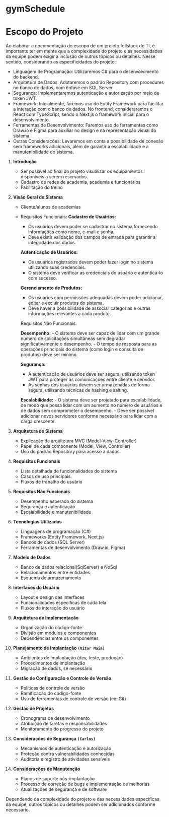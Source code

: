 # gymSchedule

# Escopo do Projeto

Ao elaborar a documentação do escopo de um projeto fullstack de TI, é importante ter em mente que a complexidade do projeto e as necessidades da equipe podem exigir a inclusão de outros tópicos ou detalhes. Nesse sentido, considerando as especificidades do projeto:

- Linguagem de Programação: Utilizaremos C# para o desenvolvimento do backend.
- Arquitetura de Dados: Adotaremos o padrão Repository com procedures no banco de dados, com ênfase em SQL Server.
- Segurança: Implementaremos autenticação e autorização por meio de token JWT.
- Framework: Inicialmente, faremos uso do Entity Framework para facilitar a interação com o banco de dados. No frontend, consideraremos o React com TypeScript, sendo o Next.js o framework inicial para o desenvolvimento.
- Ferramentas de Desenvolvimento: Faremos uso de ferramentas como Draw.io e Figma para auxiliar no design e na representação visual do sistema.
- Outras Considerações: Levaremos em conta a possibilidade de conexão sem frameworks adicionais, além de garantir a escalabilidade e a manutenibilidade do sistema.

1. **Introdução**
    - Ser possível ao final do projeto visualizar os equipamentos disponíveis a serem reservados.
    - Cadastro de redes de academia, academia e funcionários
    - Facilitação do treino
2. **Visão Geral do Sistema**
    - Cliente/alunos de academias
    - Requisitos Funcionais:
       **Cadastro de Usuários:**
        - Os usuários devem poder se cadastrar no sistema fornecendo informações como nome, e-mail e senha.
        - Deve existir validação dos campos de entrada para garantir a integridade dos dados.
    
       **Autenticação de Usuários:**
        - Os usuários registrados devem poder fazer login no sistema utilizando suas credenciais.
        - O sistema deve verificar as credenciais do usuário e autenticá-lo com sucesso.
    
       **Gerenciamento de Produtos:**
        - Os usuários com permissões adequadas devem poder adicionar, editar e excluir produtos do sistema.
        - Deve haver a possibilidade de associar categorias e outras informações relevantes a cada produto.
    
        Requisitos Não Funcionais:
    
        **Desempenho:**
          - O sistema deve ser capaz de lidar com um grande número de solicitações simultâneas sem degradar significativamente o desempenho.
          - O tempo de resposta para as operações principais do sistema (como login e consulta de produtos) deve ser mínimo.
      
        **Segurança:**
        - A autenticação de usuários deve ser segura, utilizando token JWT para proteger as comunicações entre cliente e servidor.
        - As senhas dos usuários devem ser armazenadas de forma segura, utilizando técnicas de hashing e salting.
    
        **Escalabilidade:**
          - O sistema deve ser projetado para escalabilidade, de modo que possa lidar com um aumento no número de usuários e de dados sem comprometer o desempenho.
          - Deve ser possível adicionar novos servidores conforme necessário para lidar com a carga crescente.

3. **Arquitetura do Sistema**
    - Explicação da arquitetura MVC (Model-View-Controller)
    - Papel de cada componente (Model, View, Controller)
    - Uso do padrão Repository para acesso a dados
4. **Requisitos Funcionais**
    - Lista detalhada de funcionalidades do sistema
    - Casos de uso principais
    - Fluxos de trabalho do usuário
5. **Requisitos Não Funcionais**
    - Desempenho esperado do sistema
    - Segurança e autenticação
    - Escalabilidade e manutenibilidade
6. **Tecnologias Utilizadas**
    - Linguagens de programação (C#)
    - Frameworks (Entity Framework, Next.js)
    - Bancos de dados (SQL Server)
    - Ferramentas de desenvolvimento (Draw.io, Figma)
7. **Modelo de Dados**
    - Banco de dados relacional(SqlServer) e NoSql
    - Relacionamentos entre entidades
    - Esquema de armazenamento
8. **Interfaces do Usuário**
    - Layout e design das interfaces
    - Funcionalidades específicas de cada tela
    - Fluxos de interação do usuário
9. **Arquitetura de Implementação**
    - Organização do código-fonte
    - Divisão em módulos e componentes
    - Dependências entre os componentes
10. **Planejamento de Implantação `(Vitor Maia)`**
    - Ambientes de implantação (dev, teste, produção)
    - Procedimentos de implantação
    - Migração de dados, se necessário
11. **Gestão de Configuração e Controle de Versão**
    - Políticas de controle de versão
    - Ramificação do código-fonte
    - Uso de ferramentas de controle de versão (ex: Git)
12. **Gestão de Projetos**
    - Cronograma de desenvolvimento
    - Atribuição de tarefas e responsabilidades
    - Monitoramento do progresso do projeto
13. **Considerações de Segurança `(Carlos)`**
    - Mecanismos de autenticação e autorização
    - Proteção contra vulnerabilidades conhecidas
    - Auditoria e registro de atividades sensíveis
14. **Considerações de Manutenção**
    - Planos de suporte pós-implantação
    - Processo de correção de bugs e implementação de melhorias
    - Atualizações de segurança e de software

Dependendo da complexidade do projeto e das necessidades específicas da equipe, outros tópicos ou detalhes podem ser adicionados conforme necessário.
